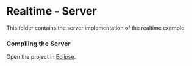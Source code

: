 # Realtime - Server

This folder contains the server implementation of the realtime example.

### Compiling the Server
Open the project in [Eclipse](https://www.eclipse.org).